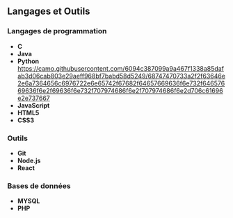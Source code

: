 ## Langages et Outils

### Langages de programmation
* **C**
* **Java**
* **Python** https://camo.githubusercontent.com/6094c387099a9a467f1338a85dafab3d06cab803e29aeff968bf7babd58d5249/68747470733a2f2f63646e2e6a7364656c6976722e6e65742f67682f64657669636f6e732f64657669636f6e2f69636f6e732f707974686f6e2f707974686f6e2d706c61696e2e737667
* **JavaScript**
* **HTML5**
* **CSS3**

### Outils
* **Git**
* **Node.js**
* **React**

### Bases de données
* **MYSQL**
* **PHP**
